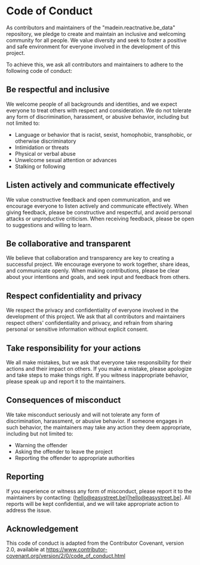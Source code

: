 # Code of Conduct

As contributors and maintainers of the "madein.reactnative.be_data" repository, we pledge to create and maintain an inclusive and welcoming community for all people. We value diversity and seek to foster a positive and safe environment for everyone involved in the development of this project.

To achieve this, we ask all contributors and maintainers to adhere to the following code of conduct:

## Be respectful and inclusive

We welcome people of all backgrounds and identities, and we expect everyone to treat others with respect and consideration. We do not tolerate any form of discrimination, harassment, or abusive behavior, including but not limited to:

- Language or behavior that is racist, sexist, homophobic, transphobic, or otherwise discriminatory
- Intimidation or threats
- Physical or verbal abuse
- Unwelcome sexual attention or advances
- Stalking or following

## Listen actively and communicate effectively

We value constructive feedback and open communication, and we encourage everyone to listen actively and communicate effectively. When giving feedback, please be constructive and respectful, and avoid personal attacks or unproductive criticism. When receiving feedback, please be open to suggestions and willing to learn.

## Be collaborative and transparent

We believe that collaboration and transparency are key to creating a successful project. We encourage everyone to work together, share ideas, and communicate openly. When making contributions, please be clear about your intentions and goals, and seek input and feedback from others.

## Respect confidentiality and privacy

We respect the privacy and confidentiality of everyone involved in the development of this project. We ask that all contributors and maintainers respect others' confidentiality and privacy, and refrain from sharing personal or sensitive information without explicit consent.

## Take responsibility for your actions

We all make mistakes, but we ask that everyone take responsibility for their actions and their impact on others. If you make a mistake, please apologize and take steps to make things right. If you witness inappropriate behavior, please speak up and report it to the maintainers.

## Consequences of misconduct

We take misconduct seriously and will not tolerate any form of discrimination, harassment, or abusive behavior. If someone engages in such behavior, the maintainers may take any action they deem appropriate, including but not limited to:

- Warning the offender
- Asking the offender to leave the project
- Reporting the offender to appropriate authorities

## Reporting

If you experience or witness any form of misconduct, please report it to the maintainers by contacting: (hello@easystreet.be)[hello@easystreet.be]. All reports will be kept confidential, and we will take appropriate action to address the issue.

## Acknowledgement

This code of conduct is adapted from the Contributor Covenant, version 2.0, available at https://www.contributor-covenant.org/version/2/0/code_of_conduct.html
